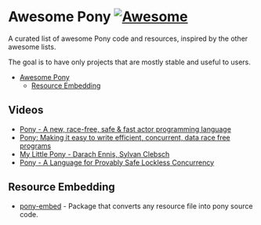 # Awesome Pony [![Awesome](https://cdn.rawgit.com/sindresorhus/awesome/d7305f38d29fed78fa85652e3a63e154dd8e8829/media/badge.svg)](https://github.com/sindresorhus/awesome)

A curated list of awesome Pony code and resources, inspired by the other awesome lists.

The goal is to have only projects that are mostly stable and useful to users.

- [Awesome Pony](#awesome-pony)
    - [Resource Embedding](#resource_embedding)

## Videos
* [Pony - A new, race-free, safe & fast actor programming language](https://www.youtube.com/watch?v=fNdnr1MUXp8)
* [Pony: Making it easy to write efficient, concurrent, data race free programs](https://www.youtube.com/watch?v=KvLjy8w1G_U)
* [My Little Pony - Darach Ennis, Sylvan Clebsch](https://www.youtube.com/watch?v=0UkTnsXlZsc)
* [Pony - A Language for Provably Safe Lockless Concurrency](https://www.youtube.com/watch?v=_nDQ38v0fdU)

## Resource Embedding

* [pony-embed](https://github.com/pyros2097/pony-embed) - Package that converts any resource file into pony source code.
